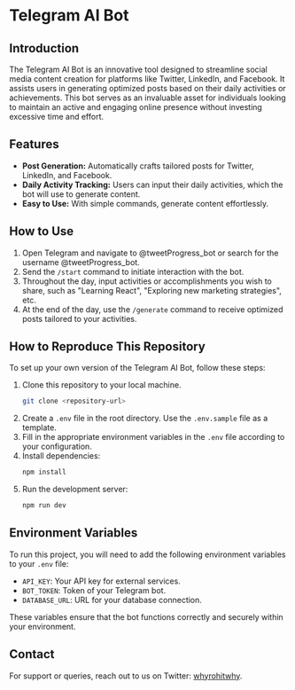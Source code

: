 # Telegram AI Bot

## Introduction

The Telegram AI Bot is an innovative tool designed to streamline social media content creation for platforms like Twitter, LinkedIn, and Facebook. It assists users in generating optimized posts based on their daily activities or achievements. This bot serves as an invaluable asset for individuals looking to maintain an active and engaging online presence without investing excessive time and effort.

## Features

- **Post Generation:** Automatically crafts tailored posts for Twitter, LinkedIn, and Facebook.
- **Daily Activity Tracking:** Users can input their daily activities, which the bot will use to generate content.
- **Easy to Use:** With simple commands, generate content effortlessly.

## How to Use

1. Open Telegram and navigate to @tweetProgress_bot or search for the username @tweetProgress_bot.
2. Send the `/start` command to initiate interaction with the bot.
3. Throughout the day, input activities or accomplishments you wish to share, such as "Learning React", "Exploring new marketing strategies", etc.
4. At the end of the day, use the `/generate` command to receive optimized posts tailored to your activities.

## How to Reproduce This Repository

To set up your own version of the Telegram AI Bot, follow these steps:

1. Clone this repository to your local machine.
    ```bash
    git clone <repository-url>
    ```
2. Create a `.env` file in the root directory. Use the `.env.sample` file as a template.
3. Fill in the appropriate environment variables in the `.env` file according to your configuration.
4. Install dependencies:
    ```bash
    npm install
    ```
5. Run the development server:
    ```bash
    npm run dev 
    ```

## Environment Variables

To run this project, you will need to add the following environment variables to your `.env` file:

- `API_KEY`: Your API key for external services.
- `BOT_TOKEN`: Token of your Telegram bot.
- `DATABASE_URL`: URL for your database connection.

These variables ensure that the bot functions correctly and securely within your environment.


## Contact

For support or queries, reach out to us on Twitter: [whyrohitwhy](https://twitter.com/whyrohitwhy).

